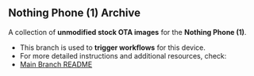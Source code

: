 ## Nothing Phone (1) Archive

A collection of **unmodified stock OTA images** for the **Nothing Phone (1)**.

- This branch is used to **trigger workflows** for this device.
- For more detailed instructions and additional resources, check:
- [Main Branch README](https://github.com/spike0en/nothing_archive/tree/main)
